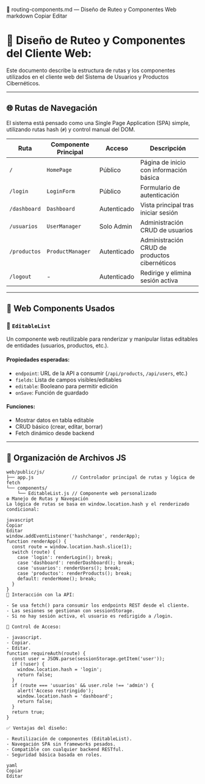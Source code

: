 📄 routing-components.md — Diseño de Ruteo y Componentes Web
markdown
Copiar
Editar
# 🔁 Diseño de Ruteo y Componentes del Cliente Web:
Este documento describe la estructura de rutas y los componentes utilizados en el cliente web del Sistema de Usuarios y Productos Cibernéticos.

---

## 🌐 Rutas de Navegación

El sistema está pensado como una Single Page Application (SPA) simple, utilizando rutas hash (`#`) y control manual del DOM.

| Ruta           | Componente Principal     | Acceso         | Descripción                                     |
|----------------|--------------------------|----------------|-------------------------------------------------|
| `/`            | `HomePage`               | Público        | Página de inicio con información básica         |
| `/login`       | `LoginForm`              | Público        | Formulario de autenticación                     |
| `/dashboard`   | `Dashboard`              | Autenticado    | Vista principal tras iniciar sesión             |
| `/usuarios`    | `UserManager`            | Solo Admin     | Administración CRUD de usuarios                 |
| `/productos`   | `ProductManager`         | Autenticado    | Administración CRUD de productos cibernéticos   |
| `/logout`      | -                        | Autenticado    | Redirige y elimina sesión activa                |

---

## 🧩 Web Components Usados

### 🔧 `EditableList`

Un componente web reutilizable para renderizar y manipular listas editables de entidades (usuarios, productos, etc.).

#### Propiedades esperadas:
- `endpoint`: URL de la API a consumir (`/api/products`, `/api/users`, etc.)
- `fields`: Lista de campos visibles/editables
- `editable`: Booleano para permitir edición
- `onSave`: Función de guardado

#### Funciones:
- Mostrar datos en tabla editable
- CRUD básico (crear, editar, borrar)
- Fetch dinámico desde backend

---

## 📁 Organización de Archivos JS

```plaintext
web/public/js/
├── app.js              // Controlador principal de rutas y lógica de fetch
└── components/
    └── EditableList.js // Componente web personalizado
⚙️ Manejo de Rutas y Navegación
La lógica de rutas se basa en window.location.hash y el renderizado condicional:

javascript
Copiar
Editar
window.addEventListener('hashchange', renderApp);
function renderApp() {
  const route = window.location.hash.slice(1);
  switch (route) {
    case 'login': renderLogin(); break;
    case 'dashboard': renderDashboard(); break;
    case 'usuarios': renderUsers(); break;
    case 'productos': renderProducts(); break;
    default: renderHome(); break;
  }
}
🧠 Interacción con la API: 

- Se usa fetch() para consumir los endpoints REST desde el cliente.
- Las sesiones se gestionan con sessionStorage.
- Si no hay sesión activa, el usuario es redirigido a /login.

🔐 Control de Acceso:

- javascript.
- Copiar.
- Editar.
function requireAuth(route) {
  const user = JSON.parse(sessionStorage.getItem('user'));
  if (!user) {
    window.location.hash = 'login';
    return false;
  }
  if (route === 'usuarios' && user.role !== 'admin') {
    alert('Acceso restringido');
    window.location.hash = 'dashboard';
    return false;
  }
  return true;
}

✅ Ventajas del diseño:

- Reutilización de componentes (EditableList).
- Navegación SPA sin frameworks pesados.
- Compatible con cualquier backend RESTful.
- Seguridad básica basada en roles.

yaml
Copiar
Editar
